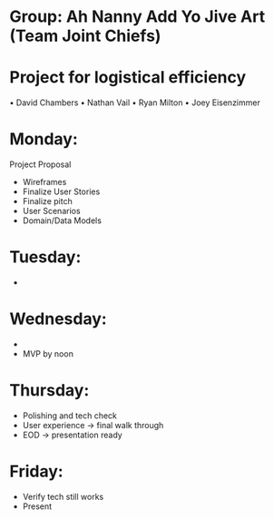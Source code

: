 # Group: Ah Nanny Add Yo Jive Art (Team Joint Chiefs)

# Project for logistical efficiency
•	David Chambers
•	Nathan Vail
•	Ryan Milton
•	Joey Eisenzimmer

# Monday:
Project Proposal
- Wireframes
-	Finalize User Stories
-	Finalize pitch
- User Scenarios
-	Domain/Data Models

# Tuesday:
-	 
# Wednesday:
-	 
-	MVP by noon

# Thursday:
-	Polishing and tech check
-	User experience -> final walk through
-	EOD -> presentation ready

# Friday:
-	Verify tech still works
-	Present
